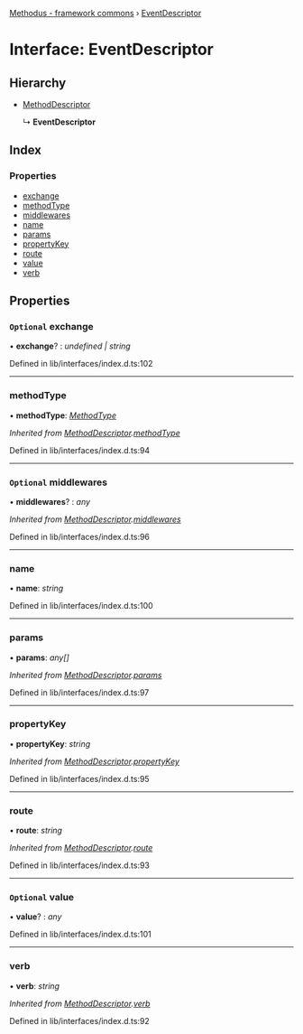 [Methodus - framework commons](../globals.md) › [EventDescriptor](eventdescriptor.md)

# Interface: EventDescriptor

## Hierarchy

* [MethodDescriptor](methoddescriptor.md)

  ↳ **EventDescriptor**

## Index

### Properties

* [exchange](eventdescriptor.md#optional-exchange)
* [methodType](eventdescriptor.md#methodtype)
* [middlewares](eventdescriptor.md#optional-middlewares)
* [name](eventdescriptor.md#name)
* [params](eventdescriptor.md#params)
* [propertyKey](eventdescriptor.md#propertykey)
* [route](eventdescriptor.md#route)
* [value](eventdescriptor.md#optional-value)
* [verb](eventdescriptor.md#verb)

## Properties

### `Optional` exchange

• **exchange**? : *undefined | string*

Defined in lib/interfaces/index.d.ts:102

___

###  methodType

• **methodType**: *[MethodType](../enums/methodtype.md)*

*Inherited from [MethodDescriptor](methoddescriptor.md).[methodType](methoddescriptor.md#methodtype)*

Defined in lib/interfaces/index.d.ts:94

___

### `Optional` middlewares

• **middlewares**? : *any*

*Inherited from [MethodDescriptor](methoddescriptor.md).[middlewares](methoddescriptor.md#optional-middlewares)*

Defined in lib/interfaces/index.d.ts:96

___

###  name

• **name**: *string*

Defined in lib/interfaces/index.d.ts:100

___

###  params

• **params**: *any[]*

*Inherited from [MethodDescriptor](methoddescriptor.md).[params](methoddescriptor.md#params)*

Defined in lib/interfaces/index.d.ts:97

___

###  propertyKey

• **propertyKey**: *string*

*Inherited from [MethodDescriptor](methoddescriptor.md).[propertyKey](methoddescriptor.md#propertykey)*

Defined in lib/interfaces/index.d.ts:95

___

###  route

• **route**: *string*

*Inherited from [MethodDescriptor](methoddescriptor.md).[route](methoddescriptor.md#route)*

Defined in lib/interfaces/index.d.ts:93

___

### `Optional` value

• **value**? : *any*

Defined in lib/interfaces/index.d.ts:101

___

###  verb

• **verb**: *string*

*Inherited from [MethodDescriptor](methoddescriptor.md).[verb](methoddescriptor.md#verb)*

Defined in lib/interfaces/index.d.ts:92
